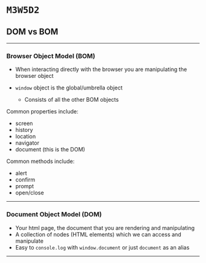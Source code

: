 # `M3W5D2`

## DOM vs BOM

---

### Browser Object Model (BOM)

- When interacting directly with the browser you are manipulating the browser
object

- `window` object is the global/umbrella object
  - Consists of all the other BOM objects

Common properties include:

- screen
- history
- location
- navigator
- document (this is the DOM)

Common methods include:

- alert
- confirm
- prompt
- open/close

---

### Document Object Model (DOM)

- Your html page, the document that you are rendering and manipulating
- A collection of nodes (HTML elements) which we can
access and manipulate
- Easy to `console.log` with `window.document` or just `document` as
an alias

---
